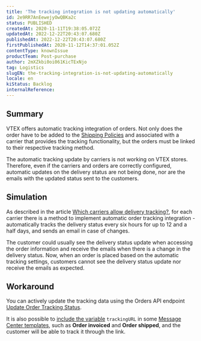 ```yaml
---
title: 'The tracking integration is not updating automatically'
id: 2e9RR7AnEewejyOwQBKa2c
status: PUBLISHED
createdAt: 2020-11-11T19:38:05.072Z
updatedAt: 2022-12-22T20:43:07.680Z
publishedAt: 2022-12-22T20:43:07.680Z
firstPublishedAt: 2020-11-12T14:37:01.052Z
contentType: knownIssue
productTeam: Post-purchase
author: 2mXZkbi0oi061KicTExNjo
tag: Logistics
slugEN: the-tracking-integration-is-not-updating-automatically
locale: en
kiStatus: Backlog
internalReference: 
---
```


## Summary

VTEX offers automatic tracking integration of orders. Not only does the order have to be added to the [Shipping Policies](https://help.vtex.com/en/tutorial/adding-a-carrier--tutorials_140) and associated with a carrier that provides the tracking functionality, but the orders must be linked to their respective tracking method.

The automatic tracking update by carriers is not working on VTEX stores. Therefore, even if the carriers and orders are correctly configured, automatic updates on the delivery status are not being done, nor are the emails with the updated status sent to the customers.

## Simulation

As described in the article [Which carriers allow delivery tracking?](https://help.vtex.com/en/tutorial/which-carriers-allow-delivery-tracking--frequentlyAskedQuestions_303), for each carrier there is a method to implement automatic order tracking integration - automatically tracks the delivery status every six hours for up to 12 and a half days, and sends an email in case of changes.

The customer could usually see the delivery status update when accessing the order information and receive the emails when there is a change in the delivery status. Now, when an order is placed based on the automatic tracking settings, customers cannot see the delivery status update nor receive the emails as expected.

## Workaround

You can actively update the tracking data using the Orders API endpoint [Update Order Tracking Status](https://developers.vtex.com/vtex-developer-docs/reference/tracking#updatetrackingstatus).

It is also possible to [include the variable](https://help.vtex.com/en/tutorial/incluir-variaveis-do-pedido-no-template-de-e-mail-transacional--694Bn8eOeAWYQeaWGaOISe#other-order-email-variables) `trackingURL` in some [Message Center templates](https://help.vtex.com/en/tutorial/list-of-e-mail-templates-in-the-message-center--3g2S2kqBOoSGcCaqMYK2my), such as **Order invoiced** and **Order shipped**, and the customer will be able to track it through the link.

